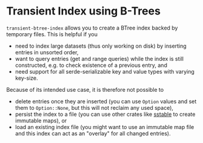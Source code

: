# Transient Index using B-Trees

`transient-btree-index` allows you to create a BTree index backed by temporary files.
This is helpful if you
 
- need to index large datasets (thus only working on disk) by inserting entries in unsorted order,
- want to query entries (get and range queries) while the index is still constructed, e.g. to check existence of a previous entry, and
- need support for all serde-serializable key and value types with varying key-size.
 
Because of its intended use case, it is therefore not possible to
 
- delete entries once they are inserted (you can use `Option` values and set them to `Option::None`, but this will not reclaim any used space),
- persist the index to a file (you can use other crates like [sstable](https://crates.io/crates/sstable) to create immutable maps), or
- load an existing index file (you might want to use an immutable map file and this index can act as an "overlay" for all changed entries).